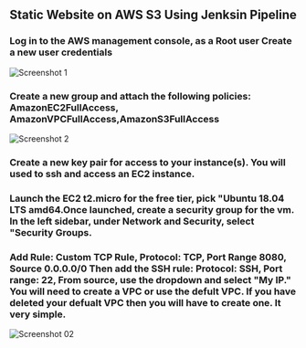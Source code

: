 ## Static Website on AWS S3 Using Jenksin Pipeline

###  Log in to the AWS management console, as a Root user Create a new user credentials

![Screenshot 1](https://user-images.githubusercontent.com/4149567/87359479-809a0880-c52d-11ea-9ab4-2d66f19472e1.jpg)

### Create a new group and attach the following policies: AmazonEC2FullAccess, AmazonVPCFullAccess,AmazonS3FullAccess



![Screenshot 2](https://user-images.githubusercontent.com/4149567/87360109-01a5cf80-c52f-11ea-90b6-2aa80b174af3.jpg)

### Create a new key pair for access to your instance(s). You will used to ssh and access an EC2 instance.
### Launch the EC2 t2.micro for the free tier, pick "Ubuntu 18.04 LTS amd64.Once launched, create a security group for the vm. In the left sidebar, under Network and Security, select "Security Groups.

### Add Rule: Custom TCP Rule, Protocol: TCP, Port Range 8080, Source 0.0.0.0/0 Then add the SSH rule: Protocol: SSH, Port range: 22, From source, use the dropdown and select "My IP." You will need to create a VPC or use the defult VPC. If you have deleted your defualt VPC then you will have to create one. It very simple.


![Screenshot 02](https://user-images.githubusercontent.com/4149567/87361032-f81d6700-c530-11ea-8e99-99304473d28d.jpg)






